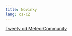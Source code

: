```yaml
---
title: Novinky
lang: cs-CZ
---
```



<a class="twitter-timeline" href="https://twitter.com/MeteorCommunity?ref_src=twsrc%5Etfw">Tweety od MeteorCommunity</a> <script async src="https://platform.twitter.com/widgets.js" charset="utf-8"></script> 
